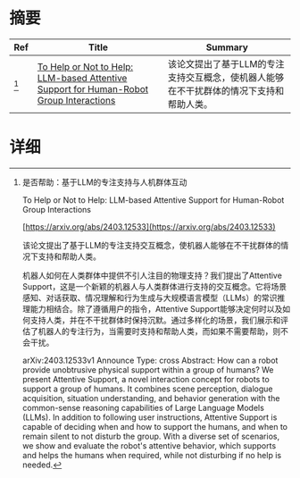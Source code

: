 # 摘要

| Ref | Title | Summary |
| --- | --- | --- |
| [^1] | [To Help or Not to Help: LLM-based Attentive Support for Human-Robot Group Interactions](https://arxiv.org/abs/2403.12533) | 该论文提出了基于LLM的专注支持交互概念，使机器人能够在不干扰群体的情况下支持和帮助人类。 |

# 详细

[^1]: 是否帮助：基于LLM的专注支持与人机群体互动

    To Help or Not to Help: LLM-based Attentive Support for Human-Robot Group Interactions

    [https://arxiv.org/abs/2403.12533](https://arxiv.org/abs/2403.12533)

    该论文提出了基于LLM的专注支持交互概念，使机器人能够在不干扰群体的情况下支持和帮助人类。

    

    机器人如何在人类群体中提供不引人注目的物理支持？我们提出了Attentive Support，这是一个新颖的机器人与人类群体进行支持的交互概念。它将场景感知、对话获取、情况理解和行为生成与大规模语言模型（LLMs）的常识推理能力相结合。除了遵循用户的指令，Attentive Support能够决定何时以及如何支持人类，并在不干扰群体时保持沉默。通过多样化的场景，我们展示和评估了机器人的专注行为，当需要时支持和帮助人类，而如果不需要帮助，则不会干扰。

    arXiv:2403.12533v1 Announce Type: cross  Abstract: How can a robot provide unobtrusive physical support within a group of humans? We present Attentive Support, a novel interaction concept for robots to support a group of humans. It combines scene perception, dialogue acquisition, situation understanding, and behavior generation with the common-sense reasoning capabilities of Large Language Models (LLMs). In addition to following user instructions, Attentive Support is capable of deciding when and how to support the humans, and when to remain silent to not disturb the group. With a diverse set of scenarios, we show and evaluate the robot's attentive behavior, which supports and helps the humans when required, while not disturbing if no help is needed.
    

